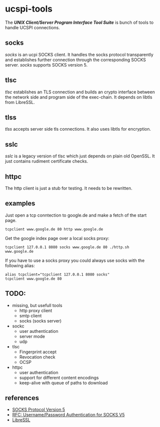 # ucspi-tools

The ***UNIX Client/Server Program Interface Tool Suite*** is bunch of tools to
handle UCSPI connections.

## socks

*socks* is an ucpi SOCKS client.  It handles the socks protocol transparently
and establishes further connection through the corresponding SOCKS server.
*socks* supports SOCKS version 5.

## tlsc

*tlsc* establishes an TLS connection and builds an crypto interface between the
network side and program side of the exec-chain.  It depends on libtls from
LibreSSL.

## tlss

*tlss* accepts server side tls connections.  It also uses libtls for encryption.

## sslc

*sslc* is a legacy version of tlsc which just depends on plain old OpenSSL.  It
just contains rudiment certificate checks.

## httpc

The http client is just a stub for testing.  It needs to be rewritten.

## examples

Just open a tcp conntection to google.de and make a fetch of the start page.

```shell
tcpclient www.google.de 80 http www.google.de
```

Get the google index page over a local socks proxy:

```shell
tcpclient 127.0.0.1 8080 socks www.google.de 80 ./http.sh www.google.de
```

If you have to use a socks proxy you could always use socks with the following
alias:

```shellscript
alias tcpclient="tcpclient 127.0.0.1 8080 socks"
tcpclient www.google.de 80
```

## TODO:
  * missing, but usefull tools
    * http proxy client
    * smtp client
    * socks (socks server)
  * sockc
    * user authentication
    * server mode
    * udp
  * tlsc
    * Fingerprint accept
    * Revocation check
    * OCSP
  * httpc
    * user authentication
    * support for different content encodings
    * keep-alive with queue of paths to download

## references
 * [SOCKS Protocol Version 5](http://tools.ietf.org/html/rfc1928)
 * [RFC: Username/Password Authentication for SOCKS V5](https://tools.ietf.org/html/rfc1929)
 * [LibreSSL](http://www.libressl.org/)
